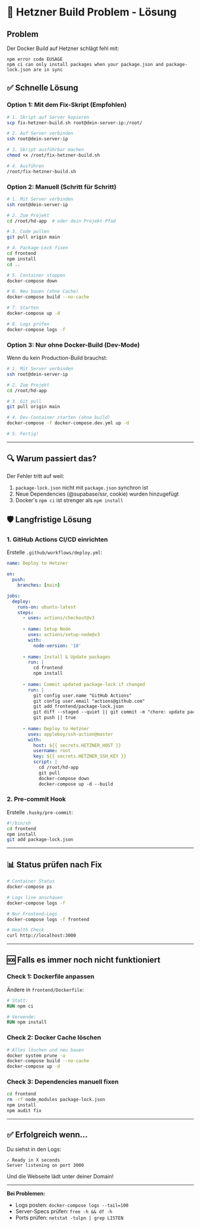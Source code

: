 # 🔧 Hetzner Build Problem - Lösung

## Problem
Der Docker Build auf Hetzner schlägt fehl mit:
```
npm error code EUSAGE
npm ci can only install packages when your package.json and package-lock.json are in sync
```

## ✅ Schnelle Lösung

### Option 1: Mit dem Fix-Skript (Empfohlen)

```bash
# 1. Skript auf Server kopieren
scp fix-hetzner-build.sh root@dein-server-ip:/root/

# 2. Auf Server verbinden
ssh root@dein-server-ip

# 3. Skript ausführbar machen
chmod +x /root/fix-hetzner-build.sh

# 4. Ausführen
/root/fix-hetzner-build.sh
```

### Option 2: Manuell (Schritt für Schritt)

```bash
# 1. Mit Server verbinden
ssh root@dein-server-ip

# 2. Zum Projekt
cd /root/hd-app  # oder dein Projekt-Pfad

# 3. Code pullen
git pull origin main

# 4. Package-Lock fixen
cd frontend
npm install
cd ..

# 5. Container stoppen
docker-compose down

# 6. Neu bauen (ohne Cache)
docker-compose build --no-cache

# 7. Starten
docker-compose up -d

# 8. Logs prüfen
docker-compose logs -f
```

### Option 3: Nur ohne Docker-Build (Dev-Mode)

Wenn du kein Production-Build brauchst:

```bash
# 1. Mit Server verbinden
ssh root@dein-server-ip

# 2. Zum Projekt
cd /root/hd-app

# 3. Git pull
git pull origin main

# 4. Dev-Container starten (ohne build)
docker-compose -f docker-compose.dev.yml up -d

# 5. Fertig!
```

---

## 🔍 Warum passiert das?

Der Fehler tritt auf weil:
1. `package-lock.json` nicht mit `package.json` synchron ist
2. Neue Dependencies (@supabase/ssr, cookie) wurden hinzugefügt
3. Docker's `npm ci` ist strenger als `npm install`

## 🛡️ Langfristige Lösung

### 1. GitHub Actions CI/CD einrichten

Erstelle `.github/workflows/deploy.yml`:

```yaml
name: Deploy to Hetzner

on:
  push:
    branches: [main]

jobs:
  deploy:
    runs-on: ubuntu-latest
    steps:
      - uses: actions/checkout@v3
      
      - name: Setup Node
        uses: actions/setup-node@v3
        with:
          node-version: '18'
      
      - name: Install & Update packages
        run: |
          cd frontend
          npm install
          
      - name: Commit updated package-lock if changed
        run: |
          git config user.name "GitHub Actions"
          git config user.email "actions@github.com"
          git add frontend/package-lock.json
          git diff --staged --quiet || git commit -m "chore: update package-lock.json"
          git push || true
      
      - name: Deploy to Hetzner
        uses: appleboy/ssh-action@master
        with:
          host: ${{ secrets.HETZNER_HOST }}
          username: root
          key: ${{ secrets.HETZNER_SSH_KEY }}
          script: |
            cd /root/hd-app
            git pull
            docker-compose down
            docker-compose up -d --build
```

### 2. Pre-commit Hook

Erstelle `.husky/pre-commit`:

```bash
#!/bin/sh
cd frontend
npm install
git add package-lock.json
```

---

## 📊 Status prüfen nach Fix

```bash
# Container Status
docker-compose ps

# Logs live anschauen
docker-compose logs -f

# Nur Frontend-Logs
docker-compose logs -f frontend

# Health Check
curl http://localhost:3000
```

---

## 🆘 Falls es immer noch nicht funktioniert

### Check 1: Dockerfile anpassen

Ändere in `frontend/Dockerfile`:
```dockerfile
# Statt:
RUN npm ci

# Verwende:
RUN npm install
```

### Check 2: Docker Cache löschen

```bash
# Alles löschen und neu bauen
docker system prune -a
docker-compose build --no-cache
docker-compose up -d
```

### Check 3: Dependencies manuell fixen

```bash
cd frontend
rm -rf node_modules package-lock.json
npm install
npm audit fix
```

---

## ✅ Erfolgreich wenn...

Du siehst in den Logs:
```
✓ Ready in X seconds
Server listening on port 3000
```

Und die Webseite lädt unter deiner Domain!

---

**Bei Problemen:**
- Logs posten: `docker-compose logs --tail=100`
- Server-Specs prüfen: `free -h && df -h`
- Ports prüfen: `netstat -tulpn | grep LISTEN`

